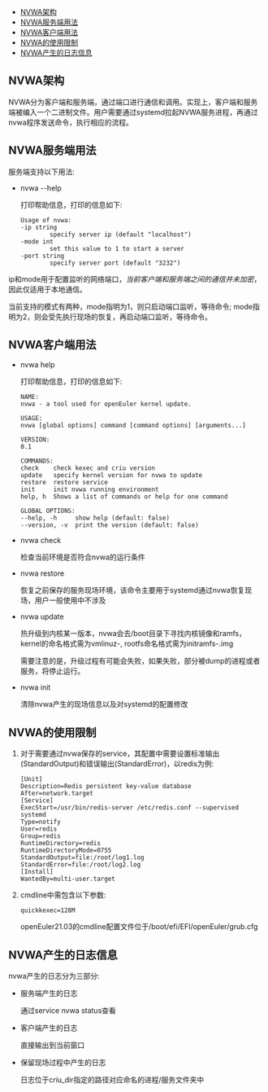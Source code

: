 <!-- TOC -->

- [NVWA架构](#nvwa架构)
- [NVWA服务端用法](#nvwa服务端用法)
- [NVWA客户端用法](#nvwa客户端用法)
- [NVWA的使用限制](#nvwa的使用限制)
- [NVWA产生的日志信息](#nvwa产生的日志信息)
<!-- /TOC -->


## NVWA架构

NVWA分为客户端和服务端，通过端口进行通信和调用。实现上，客户端和服务端被编入一个二进制文件。用户需要通过systemd拉起NVWA服务进程，再通过nvwa程序发送命令，执行相应的流程。

## NVWA服务端用法

服务端支持以下用法:

+ nvwa --help

    打印帮助信息，打印的信息如下:
    ```
    Usage of nvwa:
    -ip string
            specify server ip (default "localhost")
    -mode int
            set this value to 1 to start a server
    -port string
            specify server port (default "3232")
    ```

ip和mode用于配置监听的网络端口，*当前客户端和服务端之间的通信并未加密*，因此仅适用于本地通信。

当前支持的模式有两种，mode指明为1，则只启动端口监听，等待命令; mode指明为2，则会受先执行现场的恢复，再启动端口监听，等待命令。

## NVWA客户端用法

+ nvwa help

    打印帮助信息，打印的信息如下:
    ```
    NAME:
    nvwa - a tool used for openEuler kernel update.

    USAGE:
    nvwa [global options] command [command options] [arguments...]

    VERSION:
    0.1

    COMMANDS:
    check    check kexec and criu version
    update   specify kernel version for nvwa to update
    restore  restore service
    init     init nvwa running environment
    help, h  Shows a list of commands or help for one command

    GLOBAL OPTIONS:
    --help, -h     show help (default: false)
    --version, -v  print the version (default: false)
    ```

+ nvwa check

    检查当前环境是否符合nvwa的运行条件

+ nvwa restore <service> <pid>

    恢复之前保存的服务现场环境，该命令主要用于systemd通过nvwa恢复现场，用户一般使用中不涉及

+ nvwa update <kernel version>

    热升级到内核某一版本，nvwa会去/boot目录下寻找内核镜像和ramfs，kernel的命名格式需为vmlinuz-<kernel version>, rootfs命名格式需为initramfs-<kernel version>.img

    需要注意的是，升级过程有可能会失败，如果失败，部分被dump的进程或者服务，将停止运行。

+ nvwa init

    清除nvwa产生的现场信息以及对systemd的配置修改

## NVWA的使用限制

1. 对于需要通过nvwa保存的service，其配置中需要设置标准输出(StandardOutput)和错误输出(StandardError)，以redis为例:

    ```
    [Unit]
    Description=Redis persistent key-value database
    After=network.target
    [Service]
    ExecStart=/usr/bin/redis-server /etc/redis.conf --supervised systemd
    Type=notify
    User=redis
    Group=redis
    RuntimeDirectory=redis
    RuntimeDirectoryMode=0755
    StandardOutput=file:/root/log1.log
    StandardError=file:/root/log2.log
    [Install]
    WantedBy=multi-user.target
    ```

2. cmdline中需包含以下参数:

    ```
    quickkexec=128M
    ```

    openEuler21.03的cmdline配置文件位于/boot/efi/EFI/openEuler/grub.cfg

## NVWA产生的日志信息

nvwa产生的日志分为三部分:

+ 服务端产生的日志

    通过service nvwa status查看

+ 客户端产生的日志

    直接输出到当前窗口

+ 保留现场过程中产生的日志

    日志位于criu_dir指定的路径对应命名的进程/服务文件夹中

